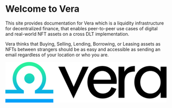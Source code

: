 # Welcome to Vera

This site provides documentation for Vera which is a liquidity infrastructure for decentralized finance, that enables peer-to-peer use cases of digital and real-world NFT assets on a cross DLT implementation.

Vera thinks that Buying, Selling, Lending, Borrowing, or Leasing assets as NFTs between strangers should be as easy and accessible as sending an email regardless of your location or who you are.

![](.gitbook/assets/logo-vera-full.png)

